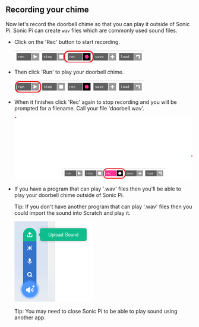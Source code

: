 ## Recording your chime

Now let's record the doorbell chime so that you can play it outside of Sonic Pi. Sonic Pi can create `wav` files which are commonly used sound files.

+ Click on the 'Rec' button to start recording.
    
    ![skærmbillede](images/tune-record.png)

+ Then click 'Run' to play your doorbell chime.
    
    ![skærmbillede](images/tune-run.png)

+ When it finishes click 'Rec' again to stop recording and you will be prompted for a filename. Call your file 'doorbell.wav'.
    
    ![skærmbillede](images/tune-record-stop.png)

+ If you have a program that can play '.wav' files then you'll be able to play your doorbell chime outside of Sonic Pi.
    
    Tip: If you don't have another program that can play '.wav' files then you could import the sound into Scratch and play it.
    
    ![skærmbillede](images/scratch-upload.png)
    
    Tip: You may need to close Sonic Pi to be able to play sound using another app.